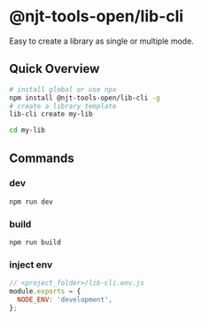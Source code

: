# @njt-tools-open/lib-cli

Easy to create a library as single or multiple mode.

## Quick Overview

```sh
# install global or use npx
npm install @njt-tools-open/lib-cli -g
# create a library template
lib-cli create my-lib

cd my-lib
```

## Commands

### dev

```
npm run dev
```

### build

```
npm run build
```

### inject env

```js
// <project_folder>/lib-cli.env.js
module.exports = {
  NODE_ENV: 'development',
};
```
